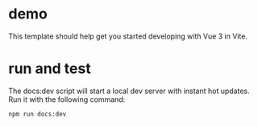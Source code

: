 # demo
This template should help get you started developing with Vue 3 in Vite.

# run and test
The docs:dev script will start a local dev server with instant hot updates. Run it with the following command:

```shell
npm run docs:dev
```